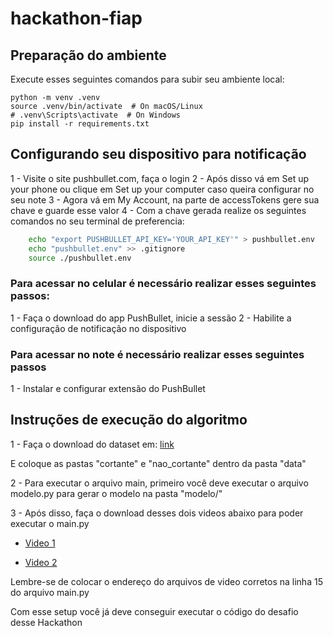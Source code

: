 # hackathon-fiap

## Preparação do ambiente

Execute esses seguintes comandos para subir seu ambiente local:

    python -m venv .venv 
    source .venv/bin/activate  # On macOS/Linux
    # .venv\Scripts\activate  # On Windows
    pip install -r requirements.txt 

## Configurando seu dispositivo para notificação

1 - Visite o site pushbullet.com, faça o login
2 - Após disso vá em Set up your phone ou clique em Set up your computer caso queira configurar no seu note
3 - Agora vá em My Account, na parte de accessTokens gere sua chave e guarde esse valor
4 - Com a chave gerada realize os seguintes comandos no seu terminal de preferencia:

```bash
    echo "export PUSHBULLET_API_KEY='YOUR_API_KEY'" > pushbullet.env
    echo "pushbullet.env" >> .gitignore
    source ./pushbullet.env
```

### Para acessar no celular é necessário realizar esses seguintes passos:
1 - Faça o download do app PushBullet, inicie a sessão
2 - Habilite a configuração de notificação no dispositivo

### Para acessar no note é necessário realizar esses seguintes passos
1 - Instalar e configurar extensão do PushBullet


## Instruções de execução do algoritmo

1 - Faça o download do dataset em: [link](https://drive.google.com/drive/folders/1PijOS0mtrFbyHxNMU8WqcOK_1uHAzX_O?usp=drive_link)

E coloque as pastas "cortante" e "nao_cortante" dentro da pasta "data"

2 - Para executar o arquivo main, primeiro você deve executar o arquivo modelo.py para gerar o modelo na pasta "modelo/"

3 - Após disso, faça o download desses dois videos abaixo para poder executar o main.py

- [Video 1](https://drive.google.com/file/d/1AV6y7OFPgq9UiU0TMUjoaoYQHsvKO__u/view?usp=sharing)

- [Video 2](https://drive.google.com/file/d/1XBhBKY9QHo0xj8gXMYcq92e-vrECrNH3/view?usp=sharing)

Lembre-se de colocar o endereço do arquivos de video corretos na linha 15 do arquivo main.py

Com esse setup você já deve conseguir executar o código do desafio desse Hackathon

